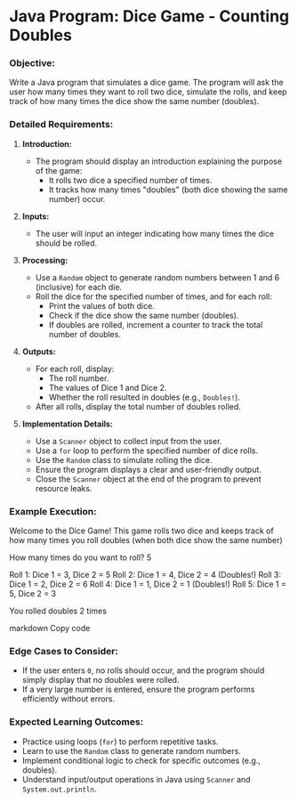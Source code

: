 # Java Program: Dice Game - Counting Doubles

### **Objective:**
Write a Java program that simulates a dice game. The program will ask the user how many times they want to roll two dice, simulate the rolls, and keep track of how many times the dice show the same number (doubles).

### **Detailed Requirements:**

1. **Introduction:**
   - The program should display an introduction explaining the purpose of the game:
     - It rolls two dice a specified number of times.
     - It tracks how many times "doubles" (both dice showing the same number) occur.

2. **Inputs:**
   - The user will input an integer indicating how many times the dice should be rolled.

3. **Processing:**
   - Use a `Random` object to generate random numbers between 1 and 6 (inclusive) for each die.
   - Roll the dice for the specified number of times, and for each roll:
     - Print the values of both dice.
     - Check if the dice show the same number (doubles).
     - If doubles are rolled, increment a counter to track the total number of doubles.

4. **Outputs:**
   - For each roll, display:
     - The roll number.
     - The values of Dice 1 and Dice 2.
     - Whether the roll resulted in doubles (e.g., `Doubles!`).
   - After all rolls, display the total number of doubles rolled.

5. **Implementation Details:**
   - Use a `Scanner` object to collect input from the user.
   - Use a `for` loop to perform the specified number of dice rolls.
   - Use the `Random` class to simulate rolling the dice.
   - Ensure the program displays a clear and user-friendly output.
   - Close the `Scanner` object at the end of the program to prevent resource leaks.

### **Example Execution:**
Welcome to the Dice Game! This game rolls two dice and keeps track of how many times you roll doubles (when both dice show the same number)

How many times do you want to roll? 5

Roll 1: Dice 1 = 3, Dice 2 = 5 Roll 2: Dice 1 = 4, Dice 2 = 4 (Doubles!) Roll 3: Dice 1 = 2, Dice 2 = 6 Roll 4: Dice 1 = 1, Dice 2 = 1 (Doubles!) Roll 5: Dice 1 = 5, Dice 2 = 3

You rolled doubles 2 times

markdown
Copy code

### **Edge Cases to Consider:**
- If the user enters `0`, no rolls should occur, and the program should simply display that no doubles were rolled.
- If a very large number is entered, ensure the program performs efficiently without errors.

### **Expected Learning Outcomes:**
- Practice using loops (`for`) to perform repetitive tasks.
- Learn to use the `Random` class to generate random numbers.
- Implement conditional logic to check for specific outcomes (e.g., doubles).
- Understand input/output operations in Java using `Scanner` and `System.out.println`.
